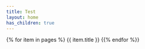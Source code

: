 ```yaml
---
title: Test
layout: home
has_children: true
---
```


{% for item in pages %}
  {{ item.title }}
{{% endfor %}}
